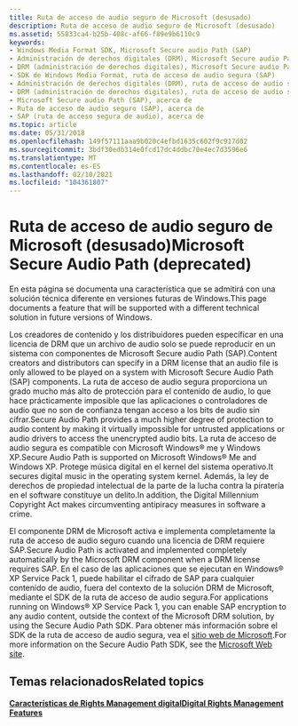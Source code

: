 ```yaml
---
title: Ruta de acceso de audio seguro de Microsoft (desusado)
description: Ruta de acceso de audio seguro de Microsoft (desusado)
ms.assetid: 55833ca4-b25b-408c-af66-f89e9b6110c9
keywords:
- Windows Media Format SDK, Microsoft Secure audio Path (SAP)
- Administración de derechos digitales (DRM), Microsoft Secure audio Path (SAP)
- DRM (administración de derechos digitales), Microsoft Secure audio Path (SAP)
- SDK de Windows Media Format, ruta de acceso de audio segura (SAP)
- Administración de derechos digitales (DRM), ruta de acceso de audio segura (SAP)
- DRM (administración de derechos digitales), ruta de acceso de audio segura (SAP)
- Microsoft Secure audio Path (SAP), acerca de
- Ruta de acceso de audio seguro (SAP), acerca de
- SAP (ruta de acceso segura de audio), acerca de
ms.topic: article
ms.date: 05/31/2018
ms.openlocfilehash: 149f57111aaa9b020c4efbd1635c602f9c917d02
ms.sourcegitcommit: 3bdf30edb314e0fcd17dc4ddbc70e4ec7d3596e6
ms.translationtype: MT
ms.contentlocale: es-ES
ms.lasthandoff: 02/10/2021
ms.locfileid: "104361807"
---
```

# <a name="microsoft-secure-audio-path-deprecated"></a><span data-ttu-id="5f0af-112">Ruta de acceso de audio seguro de Microsoft (desusado)</span><span class="sxs-lookup"><span data-stu-id="5f0af-112">Microsoft Secure Audio Path (deprecated)</span></span>

<span data-ttu-id="5f0af-113">En esta página se documenta una característica que se admitirá con una solución técnica diferente en versiones futuras de Windows.</span><span class="sxs-lookup"><span data-stu-id="5f0af-113">This page documents a feature that will be supported with a different technical solution in future versions of Windows.</span></span>

<span data-ttu-id="5f0af-114">Los creadores de contenido y los distribuidores pueden especificar en una licencia de DRM que un archivo de audio solo se puede reproducir en un sistema con componentes de Microsoft Secure audio Path (SAP).</span><span class="sxs-lookup"><span data-stu-id="5f0af-114">Content creators and distributors can specify in a DRM license that an audio file is only allowed to be played on a system with Microsoft Secure Audio Path (SAP) components.</span></span> <span data-ttu-id="5f0af-115">La ruta de acceso de audio segura proporciona un grado mucho más alto de protección para el contenido de audio, lo que hace prácticamente imposible que las aplicaciones o controladores de audio que no son de confianza tengan acceso a los bits de audio sin cifrar.</span><span class="sxs-lookup"><span data-stu-id="5f0af-115">Secure Audio Path provides a much higher degree of protection to audio content by making it virtually impossible for untrusted applications or audio drivers to access the unencrypted audio bits.</span></span> <span data-ttu-id="5f0af-116">La ruta de acceso de audio segura es compatible con Microsoft Windows® me y Windows XP.</span><span class="sxs-lookup"><span data-stu-id="5f0af-116">Secure Audio Path is supported on Microsoft Windows® Me and Windows XP.</span></span> <span data-ttu-id="5f0af-117">Protege música digital en el kernel del sistema operativo.</span><span class="sxs-lookup"><span data-stu-id="5f0af-117">It secures digital music in the operating system kernel.</span></span> <span data-ttu-id="5f0af-118">Además, la ley de derechos de propiedad intelectual de la parte de la lucha contra la piratería en el software constituye un delito.</span><span class="sxs-lookup"><span data-stu-id="5f0af-118">In addition, the Digital Millennium Copyright Act makes circumventing antipiracy measures in software a crime.</span></span>

<span data-ttu-id="5f0af-119">El componente DRM de Microsoft activa e implementa completamente la ruta de acceso de audio seguro cuando una licencia de DRM requiere SAP.</span><span class="sxs-lookup"><span data-stu-id="5f0af-119">Secure Audio Path is activated and implemented completely automatically by the Microsoft DRM component when a DRM license requires SAP.</span></span> <span data-ttu-id="5f0af-120">En el caso de las aplicaciones que se ejecutan en Windows® XP Service Pack 1, puede habilitar el cifrado de SAP para cualquier contenido de audio, fuera del contexto de la solución DRM de Microsoft, mediante el SDK de la ruta de acceso de audio segura.</span><span class="sxs-lookup"><span data-stu-id="5f0af-120">For applications running on Windows® XP Service Pack 1, you can enable SAP encryption to any audio content, outside the context of the Microsoft DRM solution, by using the Secure Audio Path SDK.</span></span> <span data-ttu-id="5f0af-121">Para obtener más información sobre el SDK de la ruta de acceso de audio segura, vea el [sitio web de Microsoft](/documentation/).</span><span class="sxs-lookup"><span data-stu-id="5f0af-121">For more information on the Secure Audio Path SDK, see the [Microsoft Web site](/documentation/).</span></span>

## <a name="related-topics"></a><span data-ttu-id="5f0af-122">Temas relacionados</span><span class="sxs-lookup"><span data-stu-id="5f0af-122">Related topics</span></span>

<dl> <dt>

[<span data-ttu-id="5f0af-123">**Características de Rights Management digital**</span><span class="sxs-lookup"><span data-stu-id="5f0af-123">**Digital Rights Management Features**</span></span>](digital-rights-management-features.md)
</dt> </dl>

 

 
